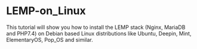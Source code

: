 # LEMP-on_Linux
This tutorial will show you how to install the LEMP stack (Nginx, MariaDB and PHP7.4) on Debian based Linux distributions like Ubuntu, Deepin, Mint, ElementaryOS, Pop_OS and similar.
